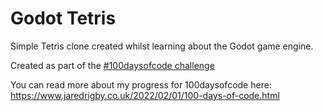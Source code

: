 # Godot Tetris
Simple Tetris clone created whilst learning about the Godot game engine.

Created as part of the [#100daysofcode challenge](https://www.100daysofcode.com/)

You can read more about my progress for 100daysofcode here:
https://www.jaredrigby.co.uk/2022/02/01/100-days-of-code.html

